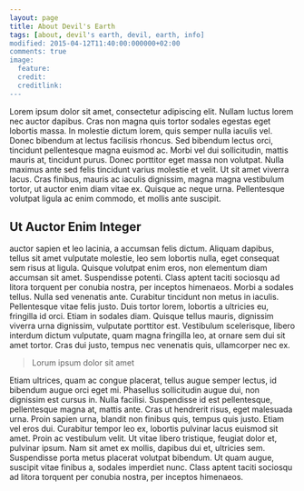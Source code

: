 ```yaml
---
layout: page
title: About Devil's Earth
tags: [about, devil's earth, devil, earth, info]
modified: 2015-04-12T11:40:00:000000+02:00
comments: true
image:
  feature: 
  credit: 
  creditlink: 
---
```


Lorem ipsum dolor sit amet, consectetur adipiscing elit. Nullam luctus lorem
nec auctor dapibus. Cras non magna quis tortor sodales egestas eget lobortis
massa. In molestie dictum lorem, quis semper nulla iaculis vel. Donec bibendum
at lectus facilisis rhoncus. Sed bibendum lectus orci, tincidunt pellentesque
magna euismod ac. Morbi vel dui sollicitudin, mattis mauris at, tincidunt
purus. Donec porttitor eget massa non volutpat. Nulla maximus ante sed felis
tincidunt varius molestie et velit. Ut sit amet viverra lacus. Cras finibus,
mauris ac iaculis dignissim, magna magna vestibulum tortor, ut auctor enim diam
vitae ex. Quisque ac neque urna. Pellentesque volutpat ligula ac enim commodo,
et mollis ante suscipit.

## Ut Auctor Enim Integer 

auctor sapien et leo lacinia, a accumsan felis dictum. Aliquam dapibus, tellus
sit amet vulputate molestie, leo sem lobortis nulla, eget consequat sem risus
at ligula. Quisque volutpat enim eros, non elementum diam accumsan sit amet.
Suspendisse potenti. Class aptent taciti sociosqu ad litora torquent per
conubia nostra, per inceptos himenaeos. Morbi a sodales tellus. Nulla sed
venenatis ante. Curabitur tincidunt non metus in iaculis. Pellentesque vitae
felis justo. Duis tortor lorem, lobortis a ultricies eu, fringilla id orci.
Etiam in sodales diam. Quisque tellus mauris, dignissim viverra urna dignissim,
vulputate porttitor est. Vestibulum scelerisque, libero interdum dictum
vulputate, quam magna fringilla leo, at ornare sem dui sit amet tortor. Cras
dui justo, tempus nec venenatis quis, ullamcorper nec ex.

> Lorum ipsum dolor sit amet

Etiam ultrices, quam ac congue placerat, tellus augue semper lectus, id
bibendum augue orci eget mi. Phasellus sollicitudin augue dui, non dignissim
est cursus in. Nulla facilisi. Suspendisse id est pellentesque, pellentesque
magna at, mattis ante. Cras ut hendrerit risus, eget malesuada urna. Proin
sapien urna, blandit non finibus quis, tempus quis justo. Etiam vel eros dui.
Curabitur tempor leo ex, lobortis pulvinar lacus euismod sit amet. Proin ac
vestibulum velit. Ut vitae libero tristique, feugiat dolor et, pulvinar ipsum.
Nam sit amet ex mollis, dapibus dui et, ultricies sem. Suspendisse porta metus
placerat volutpat bibendum. Ut quam augue, suscipit vitae finibus a, sodales
imperdiet nunc. Class aptent taciti sociosqu ad litora torquent per conubia
nostra, per inceptos himenaeos.
